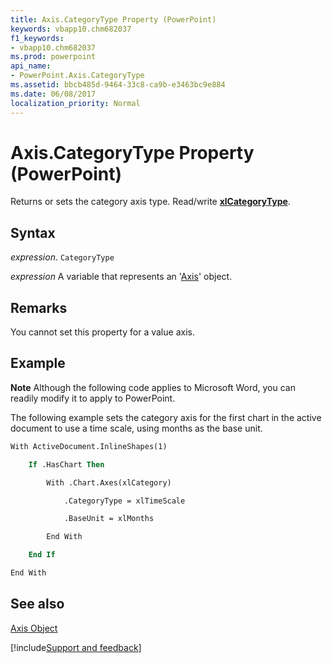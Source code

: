```yaml
---
title: Axis.CategoryType Property (PowerPoint)
keywords: vbapp10.chm682037
f1_keywords:
- vbapp10.chm682037
ms.prod: powerpoint
api_name:
- PowerPoint.Axis.CategoryType
ms.assetid: bbcb485d-9464-33c8-ca9b-e3463bc9e884
ms.date: 06/08/2017
localization_priority: Normal
---
```



# Axis.CategoryType Property (PowerPoint)

Returns or sets the category axis type. Read/write  **[xlCategoryType](PowerPoint.XlCategoryType.md)**.


## Syntax

 _expression_. `CategoryType`

_expression_ A variable that represents an '[Axis](PowerPoint.Axis.md)' object.


## Remarks

You cannot set this property for a value axis.


## Example




 **Note**  Although the following code applies to Microsoft Word, you can readily modify it to apply to PowerPoint.

The following example sets the category axis for the first chart in the active document to use a time scale, using months as the base unit.




```vb
With ActiveDocument.InlineShapes(1)

    If .HasChart Then

        With .Chart.Axes(xlCategory)

            .CategoryType = xlTimeScale

            .BaseUnit = xlMonths

        End With

    End If

End With
```


## See also


[Axis Object](PowerPoint.Axis.md)

[!include[Support and feedback](~/includes/feedback-boilerplate.md)]